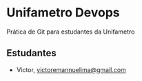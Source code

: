 # Unifametro Devops

Prática de Git para estudantes da Unifametro

## Estudantes
- Victor, victoremannuelima@gmail.com 
